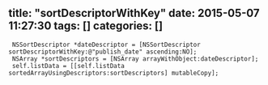 title: "sortDescriptorWithKey"
date: 2015-05-07 11:27:30
tags: []
categories: []
---
```
 NSSortDescriptor *dateDescriptor = [NSSortDescriptor sortDescriptorWithKey:@"publish_date" ascending:NO];
 NSArray *sortDescriptors = [NSArray arrayWithObject:dateDescriptor];
 self.listData = [[self.listData sortedArrayUsingDescriptors:sortDescriptors] mutableCopy];
```